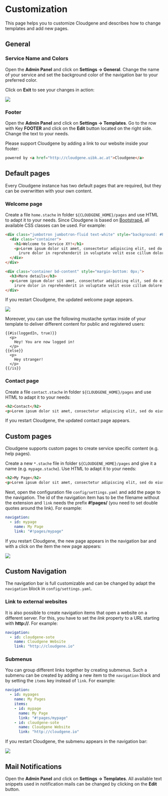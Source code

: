 # Customization

This page helps you to customize Cloudgene and describes how to change templates and add new pages.


## General

### Service Name and Colors

Open the **Admin Panel** and click on **Settings -> General**. Change the name of your service and set the background color of the navigation bar to your preferred color.

Click on **Exit** to see your changes in action:

<div class="screenshot">
<img src="/images/screenshots/custom-colors.png">
</div>


### Footer

Open the **Admin Panel** and click on **Settings -> Templates**. Go to the row with Key **FOOTER** and click on the **Edit** button located on the right side. Change the text to your needs.

Please support Cloudgene by adding a link to our website inside your footer:

```html
powered by <a href="http://cloudgene.uibk.ac.at">Cloudgene</a>
```


## Default pages

Every Cloudgene instance has two default pages that are required, but they can be overwritten with your own content.

### Welcome page

Create a file `home.stache` in folder `${CLOUDGENE_HOME}/pages` and use HTML to adapt it to your needs. Since Cloudgene is based on [Bootstrap4](https://getbootstrap.com/docs/4.1), all available CSS classes can be used. For example:

```html
<div class="jumbotron jumbotron-fluid text-white" style="background: #FF0000;">
  <div class="container">
    <h1>Welcome to Service XY!</h1>
    <p>Lorem ipsum dolor sit amet, consectetur adipiscing elit, sed do eiusmod tempor incididunt ut labore et dolore magna aliqua. Ut enim ad minim veniam, quis nostrud exercitation ullamco laboris nisi ut aliquip ex ea commodo consequat. Duis aute
      irure dolor in reprehenderit in voluptate velit esse cillum dolore eu fugiat nulla pariatur. Excepteur sint occaecat cupidatat non proident, sunt in culpa qui officia deserunt mollit anim id est laborum.</p>
  </div>
</div>

<div class="container bd-content" style="margin-bottom: 0px;">
  <h3>More details</h3>
  <p>Lorem ipsum dolor sit amet, consectetur adipiscing elit, sed do eiusmod tempor incididunt ut labore et dolore magna aliqua. Ut enim ad minim veniam, quis nostrud exercitation ullamco laboris nisi ut aliquip ex ea commodo consequat. Duis aute
    irure dolor in reprehenderit in voluptate velit esse cillum dolore eu fugiat nulla pariatur. Excepteur sint occaecat cupidatat non proident, sunt in culpa qui officia deserunt mollit anim id est laborum.</p>
</div>
```

If you restart Cloudgene, the updated welcome page appears.

<div class="screenshot">
<img src="/images/screenshots/custom-welcome.png">
</div>

Moreover, you can use the following mustache syntax inside of your template to deliver different content for public and registered users:

```stache
{{#is(loggedIn, true)}}
  <p>
    Hey! You are now logged in!
  </p>
{{else}}
  <p>
    Hey stranger!
  </p>
{{/is}}
```

### Contact page

Create a file `contact.stache` in folder `${CLOUDGENE_HOME}/pages` and use HTML to adapt it to your needs:

```html
<h2>Contact</h2>
<p>Lorem ipsum dolor sit amet, consectetur adipiscing elit, sed do eiusmod tempor incididunt ut labore et dolore magna aliqua. Ut enim ad minim veniam, quis nostrud exercitation ullamco laboris nisi ut aliquip ex ea commodo consequat. Duis aute irure dolor in reprehenderit in voluptate velit esse cillum dolore eu fugiat nulla pariatur. Excepteur sint occaecat cupidatat non proident, sunt in culpa qui officia deserunt mollit anim id est laborum.</p>
```


If you restart Cloudgene, the updated contact page appears.

## Custom pages

Cloudgene supports custom pages to create service specific content (e.g. help pages).

Create a new `*.stache` file in folder `${CLOUDGENE_HOME}/pages` and give it a name (e.g. `mypage.stache`). Use HTML to adapt it to your needs:

```html
<h2>My Page</h2>
<p>Lorem ipsum dolor sit amet, consectetur adipiscing elit, sed do eiusmod tempor incididunt ut labore et dolore magna aliqua. Ut enim ad minim veniam, quis nostrud exercitation ullamco laboris nisi ut aliquip ex ea commodo consequat. Duis aute irure dolor in reprehenderit in voluptate velit esse cillum dolore eu fugiat nulla pariatur. Excepteur sint occaecat cupidatat non proident, sunt in culpa qui officia deserunt mollit anim id est laborum.</p>
```

Next, open the configuration file `config/settings.yaml` and add the page to the navigation. The id of the navigation item has to be the filename without the extension and `link` needs the prefix **#!pages/** (you need to set double quotes around the link). For example:

```yaml
navigation:
  - id: mypage
    name: My Page
    link: "#!pages/mypage"
```

If you restart Cloudgene, the new page appears in the navigation bar and with a click on the item the new page appears:

<div class="screenshot">
<img src="/images/screenshots/custom-page.png">
</div>

## Custom Navigation

The navigation bar is full customizable and can be changed by adapt the `navigation` block in `config/settings.yaml`.

### Link to external websites

It is also possible to create navigation items that open a website on a different server. For this, you have to set the *link* property to  a URL starting with **http://**. For example:

```yaml
navigation:
  - id: cloudgene-sote
    name: Cloudgene Website
    link: "http://cloudgene.io"
```

### Submenus

You can group different links together by creating submenus. Such a submenu can be created by adding a new item to the `navigation` block and by setting the `items` key instead of `link`. For example:

```yaml
navigation:
  - id: mypages
    name: My Pages
    items:
    - id: mypage
      name: My Page
      link: "#!pages/mypage"
    - id: cloudgene-sote
      name: Cloudgene Website
      link: "http://cloudgene.io"    
```

If you restart Cloudgene, the submenu appears in the navigation bar:

<div class="screenshot">
<img src="/images/screenshots/navigation.png">
</div>

## Mail Notifications

Open the **Admin Panel** and click on **Settings -> Templates**. All available text snippets used in notification mails can be changed by clicking on the **Edit** button.
